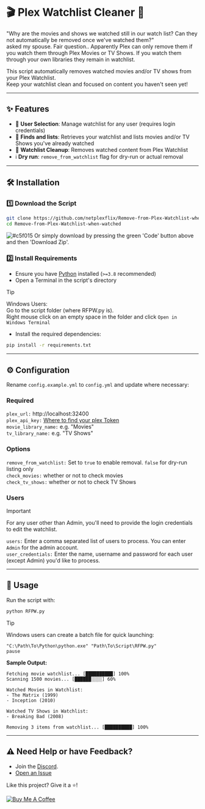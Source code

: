 # 🎬 Plex Watchlist Cleaner 🧹

"Why are the movies and shows we watched still in our watch list? Can they not automatically be removed once we've watched them?"</br>
asked my spouse. Fair question.. Apparently Plex can only remove them if you watch them through Plex Movies or TV Shows. If you watch them through your own libraries they remain in watchlist.

This script automatically removes watched movies and/or TV shows from your Plex Watchlist.</br> 
Keep your watchlist clean and focused on content you haven't seen yet!

---

## ✨ Features
- 👥 **User Selection**: Manage watchlist for any user (requires login credentials)
- 🔎 **Finds and lists**: Retrieves your watchlist and lists movies and/or TV Shows you've already watched
- 🧹 **Watchlist Cleanup**: Removes watched content from Plex Watchlist
- ℹ️ **Dry run**: `remove_from_watchlist` flag for dry-run or actual removal

---

## 🛠️ Installation

### 1️⃣ Download the Script
```sh
git clone https://github.com/netplexflix/Remove-from-Plex-Watchlist-when-watched.git
cd Remove-from-Plex-Watchlist-when-watched
```
![#c5f015](https://placehold.co/15x15/c5f015/c5f015.png) Or simply download by pressing the green 'Code' button above and then 'Download Zip'.

### 2️⃣ Install Requirements
- Ensure you have [Python](https://www.python.org/downloads/) installed (`>=3.8` recommended)
- Open a Terminal in the script's directory
>[!TIP]
>Windows Users: <br/>
>Go to the script folder (where RFPW.py is).</br>
>Right mouse click on an empty space in the folder and click `Open in Windows Terminal`
- Install the required dependencies:
```sh
pip install -r requirements.txt
```
---

## ⚙️ Configuration

Rename `config.example.yml` to `config.yml` and update where necessary:

### Required
`plex_url:` http://localhost:32400 </br>
`plex_api_key:` [Where to find your plex Token](https://support.plex.tv/articles/204059436-finding-an-authentication-token-x-plex-token/) </br>
`movie_library_name:` e.g. "Movies" </br>
`tv_library_name:` e.g. "TV Shows" </br>

### Options
`remove_from_watchlist:` Set to `true` to enable removal. `false` for dry-run listing only  </br>
`check_movies:` whether or not to check movies </br>
`check_tv_shows:` whether or not to check TV Shows

### Users
> [!IMPORTANT]
> For any user other than Admin, you'll need to provide the login credentials to edit the watchlist.

`users:` Enter a comma separated list of users to process. You can enter `Admin` for the admin account.</br>
`user_credentials:` Enter the name, username and password for each user (except Admin) you'd like to process.

---

## 🚀 Usage

Run the script with:
```sh
python RFPW.py
```

> [!TIP]
> Windows users can create a batch file for quick launching:
> ```batch
> "C:\Path\To\Python\python.exe" "Path\To\Script\RFPW.py"
> pause
> ```


**Sample Output:**
```
Fetching movie watchlist... [██████████] 100%
Scanning 1500 movies... [██████░░░░] 60%

Watched Movies in Watchlist:
- The Matrix (1999)
- Inception (2010)

Watched TV Shows in Watchlist:
- Breaking Bad (2008)

Removing 3 items from watchlist... [██████████] 100%
```


---

## ⚠️ Need Help or have Feedback?
- Join the [Discord](https://discord.gg/VBNUJd7tx3).
- [Open an Issue](https://github.com/yourusername/Remove-from-Plex-Watchlist-when-watched/issues)  

Like this project? Give it a ⭐!  

[![Buy Me A Coffee](https://img.shields.io/badge/Support-%F0%9F%8D%BA-yellow)](https://buymeacoffee.com/neekokeen)
